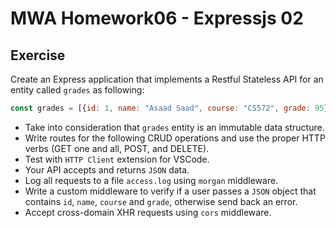 # MWA Homework06 - Expressjs 02
## Exercise
Create an Express application that implements a Restful Stateless API for an entity called `grades` as following:
```javascript
const grades = [{id: 1, name: "Asaad Saad", course: "CS572", grade: 95}]
```
* Take into consideration that `grades` entity is an immutable data structure.
* Write routes for the following CRUD operations and use the proper HTTP verbs (GET one and all, POST, and DELETE).
* Test with `HTTP Client` extension for VSCode.
* Your API accepts and returns `JSON` data.
* Log all requests to a file `access.log` using `morgan` middleware. 
* Write a custom middleware to verify if a user passes a `JSON` object that contains `id`, `name`, `course` and `grade`, otherwise send back an error.
* Accept cross-domain XHR requests using `cors` middleware.

